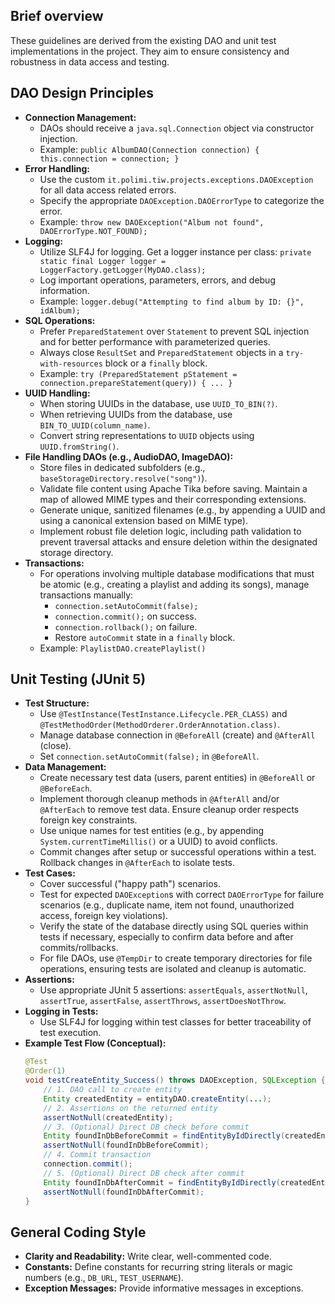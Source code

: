 ## Brief overview
These guidelines are derived from the existing DAO and unit test implementations in the project. They aim to ensure consistency and robustness in data access and testing.

## DAO Design Principles
- **Connection Management:**
  - DAOs should receive a `java.sql.Connection` object via constructor injection.
  - Example: `public AlbumDAO(Connection connection) { this.connection = connection; }`
- **Error Handling:**
  - Use the custom `it.polimi.tiw.projects.exceptions.DAOException` for all data access related errors.
  - Specify the appropriate `DAOException.DAOErrorType` to categorize the error.
  - Example: `throw new DAOException("Album not found", DAOErrorType.NOT_FOUND);`
- **Logging:**
  - Utilize SLF4J for logging. Get a logger instance per class: `private static final Logger logger = LoggerFactory.getLogger(MyDAO.class);`
  - Log important operations, parameters, errors, and debug information.
  - Example: `logger.debug("Attempting to find album by ID: {}", idAlbum);`
- **SQL Operations:**
  - Prefer `PreparedStatement` over `Statement` to prevent SQL injection and for better performance with parameterized queries.
  - Always close `ResultSet` and `PreparedStatement` objects in a `try-with-resources` block or a `finally` block.
  - Example: `try (PreparedStatement pStatement = connection.prepareStatement(query)) { ... }`
- **UUID Handling:**
  - When storing UUIDs in the database, use `UUID_TO_BIN(?)`.
  - When retrieving UUIDs from the database, use `BIN_TO_UUID(column_name)`.
  - Convert string representations to `UUID` objects using `UUID.fromString()`.
- **File Handling DAOs (e.g., AudioDAO, ImageDAO):**
  - Store files in dedicated subfolders (e.g., `baseStorageDirectory.resolve("song")`).
  - Validate file content using Apache Tika before saving. Maintain a map of allowed MIME types and their corresponding extensions.
  - Generate unique, sanitized filenames (e.g., by appending a UUID and using a canonical extension based on MIME type).
  - Implement robust file deletion logic, including path validation to prevent traversal attacks and ensure deletion within the designated storage directory.
- **Transactions:**
  - For operations involving multiple database modifications that must be atomic (e.g., creating a playlist and adding its songs), manage transactions manually:
    - `connection.setAutoCommit(false);`
    - `connection.commit();` on success.
    - `connection.rollback();` on failure.
    - Restore `autoCommit` state in a `finally` block.
  - Example: `PlaylistDAO.createPlaylist()`

## Unit Testing (JUnit 5)
- **Test Structure:**
  - Use `@TestInstance(TestInstance.Lifecycle.PER_CLASS)` and `@TestMethodOrder(MethodOrderer.OrderAnnotation.class)`.
  - Manage database connection in `@BeforeAll` (create) and `@AfterAll` (close).
  - Set `connection.setAutoCommit(false);` in `@BeforeAll`.
- **Data Management:**
  - Create necessary test data (users, parent entities) in `@BeforeAll` or `@BeforeEach`.
  - Implement thorough cleanup methods in `@AfterAll` and/or `@AfterEach` to remove test data. Ensure cleanup order respects foreign key constraints.
  - Use unique names for test entities (e.g., by appending `System.currentTimeMillis()` or a UUID) to avoid conflicts.
  - Commit changes after setup or successful operations within a test. Rollback changes in `@AfterEach` to isolate tests.
- **Test Cases:**
  - Cover successful ("happy path") scenarios.
  - Test for expected `DAOException`s with correct `DAOErrorType` for failure scenarios (e.g., duplicate name, item not found, unauthorized access, foreign key violations).
  - Verify the state of the database directly using SQL queries within tests if necessary, especially to confirm data before and after commits/rollbacks.
  - For file DAOs, use `@TempDir` to create temporary directories for file operations, ensuring tests are isolated and cleanup is automatic.
- **Assertions:**
  - Use appropriate JUnit 5 assertions: `assertEquals`, `assertNotNull`, `assertTrue`, `assertFalse`, `assertThrows`, `assertDoesNotThrow`.
- **Logging in Tests:**
  - Use SLF4J for logging within test classes for better traceability of test execution.
- **Example Test Flow (Conceptual):**
  ```java
  @Test
  @Order(1)
  void testCreateEntity_Success() throws DAOException, SQLException {
      // 1. DAO call to create entity
      Entity createdEntity = entityDAO.createEntity(...);
      // 2. Assertions on the returned entity
      assertNotNull(createdEntity);
      // 3. (Optional) Direct DB check before commit
      Entity foundInDbBeforeCommit = findEntityByIdDirectly(createdEntity.getId());
      assertNotNull(foundInDbBeforeCommit);
      // 4. Commit transaction
      connection.commit();
      // 5. (Optional) Direct DB check after commit
      Entity foundInDbAfterCommit = findEntityByIdDirectly(createdEntity.getId());
      assertNotNull(foundInDbAfterCommit);
  }
  ```

## General Coding Style
- **Clarity and Readability:** Write clear, well-commented code.
- **Constants:** Define constants for recurring string literals or magic numbers (e.g., `DB_URL`, `TEST_USERNAME`).
- **Exception Messages:** Provide informative messages in exceptions.
